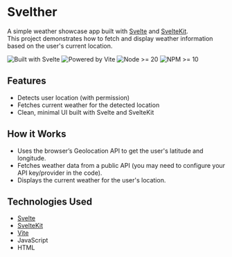 # Svelther

A simple weather showcase app built with [Svelte](https://svelte.dev/) and [SvelteKit](https://kit.svelte.dev/).  
This project demonstrates how to fetch and display weather information based on the user's current location.

![Built with Svelte](https://img.shields.io/badge/Built%20with-Svelte-%23FF3E00?style=for-the-badge&logo=svelte&logoColor=white)
![Powered by Vite](https://img.shields.io/badge/Powered%20by-Vite-%23646CFF?style=for-the-badge&logo=vite&logoColor=white)
![Node >= 20](https://img.shields.io/badge/Node-20+-339933?style=for-the-badge&logo=node.js&logoColor=white)
![NPM >= 10](https://img.shields.io/badge/NPM-10+-CB3837?style=for-the-badge&logo=npm&logoColor=white)

## Features

- Detects user location (with permission)
- Fetches current weather for the detected location
- Clean, minimal UI built with Svelte and SvelteKit

## How it Works

- Uses the browser’s Geolocation API to get the user's latitude and longitude.
- Fetches weather data from a public API (you may need to configure your API key/provider in the code).
- Displays the current weather for the user's location.

## Technologies Used

- [Svelte](https://svelte.dev/)
- [SvelteKit](https://kit.svelte.dev/)
- [Vite](https://vitejs.dev/)
- JavaScript
- HTML
